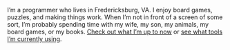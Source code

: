 I’m a programmer who lives in Fredericksburg, VA. I enjoy board games, puzzles, and making things work. When I’m not in front of a screen of some sort, I’m probably spending time with my wife, my son, my animals, my board games, or my books. [Check out what I’m up to now](https://www.wesbaker.com/now) or [see what tools I’m currently using](https://www.wesbaker.com/uses).
